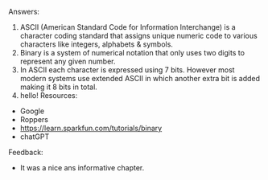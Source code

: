 
Answers:
1. ASCII (American Standard Code for Information Interchange) is a character coding standard that assigns unique numeric code to various characters like integers, alphabets & symbols.
2. Binary is a system of numerical notation that only uses two digits to represent any given number.
3. In ASCII each character is expressed using 7 bits. However most modern systems use extended ASCII in which another extra bit is added making it 8 bits in total.
4. hello!
Resources: 
* Google
* Roppers
* https://learn.sparkfun.com/tutorials/binary
* chatGPT


Feedback: 
* It was a nice ans informative chapter.
